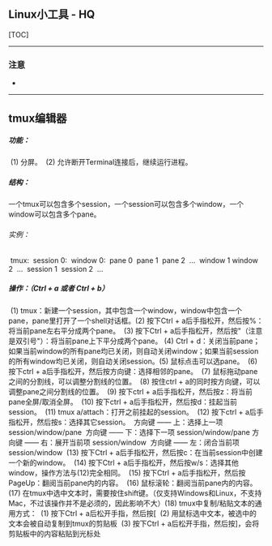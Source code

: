## Linux小工具 - HQ

[TOC]

------

### 注意

- 

------

## tmux编辑器

##### 功能：

​    (1) 分屏。
​    (2) 允许断开Terminal连接后，继续运行进程。

##### 结构：

​    一个tmux可以包含多个session，一个session可以包含多个window，一个window可以包含多个pane。

######     实例：

​        tmux:
​            session 0:
​                window 0:
​                    pane 0
​                    pane 1
​                    pane 2
​                    ...
​                window 1
​                window 2
​                ...
​            session 1
​            session 2
​            ...

##### 操作：（Ctrl + a 或者 Ctrl + b）

​    (1) tmux：新建一个session，其中包含一个window，window中包含一个pane，pane里打开了一个shell对话框。
​    (2) 按下Ctrl + a后手指松开，然后按%：将当前pane左右平分成两个pane。
​    (3) 按下Ctrl + a后手指松开，然后按"（注意是双引号"）：将当前pane上下平分成两个pane。
​    (4) Ctrl + d：关闭当前pane；如果当前window的所有pane均已关闭，则自动关闭window；如果当前session的所有window均已关闭，则自动关闭session。
​    (5) 鼠标点击可以选pane。
​    (6) 按下ctrl + a后手指松开，然后按方向键：选择相邻的pane。
​    (7) 鼠标拖动pane之间的分割线，可以调整分割线的位置。
​    (8) 按住ctrl + a的同时按方向键，可以调整pane之间分割线的位置。
​    (9) 按下ctrl + a后手指松开，然后按z：将当前pane全屏/取消全屏。
​    (10) 按下ctrl + a后手指松开，然后按d：挂起当前session。
​    (11) tmux a/attach：打开之前挂起的session。
​    (12) 按下ctrl + a后手指松开，然后按s：选择其它session。
​        方向键 —— 上：选择上一项 session/window/pane
​        方向键 —— 下：选择下一项 session/window/pane
​        方向键 —— 右：展开当前项 session/window
​        方向键 —— 左：闭合当前项 session/window
​    (13) 按下Ctrl + a后手指松开，然后按c：在当前session中创建一个新的window。
​    (14) 按下Ctrl + a后手指松开，然后按w/s：选择其他window，操作方法与(12)完全相同。
​    (15) 按下Ctrl + a后手指松开，然后按PageUp：翻阅当前pane内的内容。
​    (16) 鼠标滚轮：翻阅当前pane内的内容。
​    (17) 在tmux中选中文本时，需要按住shift键。（仅支持Windows和Linux，不支持Mac，不过该操作并不是必须的，因此影响不大）
​    (18) tmux中复制/粘贴文本的通用方式：
​        (1) 按下Ctrl + a后松开手指，然后按[
​        (2) 用鼠标选中文本，被选中的文本会被自动复制到tmux的剪贴板
​        (3) 按下Ctrl + a后松开手指，然后按]，会将剪贴板中的内容粘贴到光标处



































































